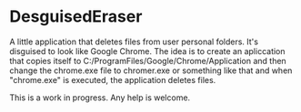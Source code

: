 # DesguisedEraser

A little application that deletes files from user personal folders. It's disguised to look like Google Chrome.
The idea is to create an apliccation that copies itself to C:/ProgramFiles/Google/Chrome/Application and then
change the chrome.exe file to chromer.exe or something like that and when "chrome.exe" is executed, the application
deletes files.

This is a work in progress. Any help is welcome.